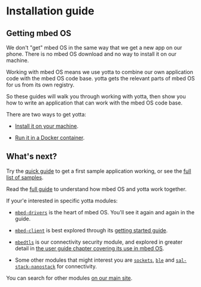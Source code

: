 # Installation guide

## Getting mbed OS

We don't "get" mbed OS in the same way that we get a new app on our phone. There is no mbed OS download and no way to install it on our machine.

Working with mbed OS means we use yotta to combine our own application code with the mbed OS code base. yotta gets the relevant parts of mbed OS for us from its own registry.

So these guides will walk you through working with yotta, then show you how to write an application that can work with the mbed OS code base. 

There are two ways to get yotta: 

* [Install it on your machine](http://yottadocs.mbed.com/#installing).

* [Run it in a Docker container](docker_install.md).

## What's next?

Try the [quick guide](FirstProjectmbedOS.md) to get a first sample application working, or see the [full list of samples](GetTheCode.md).

Read the [full guide](Full_Guide/overview.md) to understand how mbed OS and yotta work together. 

If your'e interested in specific yotta modules:

* [``mbed-drivers``](https://www.mbed.com/en/development/software/mbed-yotta/search/result/module/mbed-drivers/) is the heart of mbed OS. You'll see it again and again in the guide.

* [``mbed-client``](https://www.mbed.com/en/development/software/mbed-yotta/search/result/module/mbed-client/) is best explored through its [getting started guide](https://docs.mbed.com/docs/mbed-client-guide/en/latest/).

* [``mbedtls``](https://www.mbed.com/en/development/software/mbed-yotta/search/result/module/mbedtls/) is our connectivity security module, and explored in greater detail in [the user guide chapter covering its use in mbed OS](Full_Guide/mbed_tls.md).

* Some other modules that might interest you are [``sockets``](https://www.mbed.com/en/development/software/mbed-yotta/search/result/module/sockets/), [``ble``](https://www.mbed.com/en/development/software/mbed-yotta/search/result/module/ble/) and [``sal-stack-nanostack``](https://www.mbed.com/en/development/software/mbed-yotta/search/result/module/sal-stack-nanostack/) for connectivity.

You can search for other modules [on our main site](https://www.mbed.com/en/development/software/mbed-yotta/).
